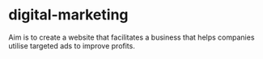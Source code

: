 # digital-marketing

Aim is to create a website that facilitates a business that helps companies utilise targeted ads to improve profits. 
